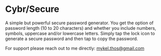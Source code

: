 # Cybr/Secure

A simple but powerful secure password generator. You get the option of password length (10 to 20 characters) and whether you include numbers, symbols, uppercase and/or lowercase letters. Simply tap the lock icon to generate a secure password and then tap to copy the password. 

For support please reach out to me directly: mykel.thos@gmail.com
